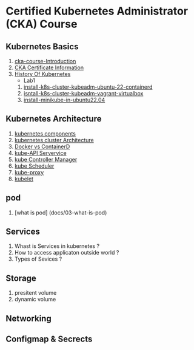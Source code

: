 # Certified Kubernetes Administrator (CKA) Course 

## Kubernetes Basics
1. [cka-course-Introduction](/docs/01-cka-course-Introduction/01-cka-course-Introduction.md)
2. [CKA Certificate Information](docs/01-cka-course-Introduction/02-CKA-certificate-information)
3. [History Of Kubernetes](docs/01-cka-course-Introduction/03-History-of-kuberntes)
    * Lab1
    01. [install-k8s-cluster-kubeadm-ubuntu-22-containerd](docs/01-cka-course-Introduction/install-k8s-kubeadm-ubuntu-22-containerd.md)
    02. [isntall-k8s-cluster-kubeadm-vagrant-virtualbox](https://github.com/kloudbytes/k8s-cluster-vagrant-provisioning/tree/main)
    03. [install-minikube-in-ubuntu22.04](doc/install-minikube-in-ubuntu22.04/install-minikube-in-ubuntu22.04.md)

## Kubernetes Architecture
1. [kubernetes components](docs/02-Kubernetes-architecture)
2. [kubernetes cluster Architecture](docs/02-Kubernetes-architecture)
3. [Docker vs ContainerD]((docs/02-Kubernetes-architecture))
4. [kube-API Servervice](docs/02-Kubernetes-architecture)
5. [kube Controller Manager](docs/02-Kubernetes-architecture)
6. [kube Scheduler](docs/02-Kubernetes-architecture)
7. [kube-proxy](docs/02-Kubernetes-architecture)
8. [kubelet](docs/02-Kubernetes-architecture)
   
## pod
1. [what is pod] (docs/03-what-is-pod)
## Services
1. Whast is Services in kubernetes ?
2. How to access applicaton outside world ?
3. Types of Sevices ?
 

## Storage
1. presitent volume
2. dynamic volume
## Networking

## Configmap & Secrects


